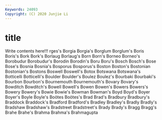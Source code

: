```yaml
---
Keywords: 24093
Copyright: (C) 2020 Junjie Li
---
```


# title

Write contents here!!!
rges's
Borgia 
Borgia's 
Borglum 
Borglum's 
Boris 
Boris's 
Bork 
Bork's 
Borlaug 
Borlaug's
Born 
Born's 
Borneo 
Borneo's 
Borobudur 
Borobudur's 
Borodin 
Borodin's 
Boru 
Boru's
Bosch 
Bosch's 
Bose 
Bose's 
Bosnia 
Bosnia's 
Bosporus 
Bosporus's 
Boston 
Boston's
Bostonian 
Bostonian's 
Bostons 
Boswell 
Boswell's 
Botox 
Botswana 
Botswana's 
Botticelli 
Botticelli's
Boulder 
Boulder's 
Boulez 
Boulez's 
Bourbaki 
Bourbaki's 
Bourbon 
Bourbon's 
Bournemouth 
Bournemouth's
Bovary 
Bovary's 
Bowditch 
Bowditch's 
Bowell 
Bowell's 
Bowen 
Bowen's 
Bowers 
Bowers's
Bowery 
Bowery's 
Bowie 
Bowie's 
Bowman 
Bowman's 
Boyd 
Boyd's 
Boyer 
Boyer's
Boyle 
Boyle's 
Boötes 
Boötes's 
Brad 
Brad's 
Bradbury 
Bradbury's 
Braddock 
Braddock's
Bradford 
Bradford's 
Bradley 
Bradley's 
Bradly 
Bradly's 
Bradshaw 
Bradshaw's 
Bradstreet 
Bradstreet's
Brady 
Brady's 
Bragg 
Bragg's 
Brahe 
Brahe's 
Brahma 
Brahma's 
Brahmagupta 
